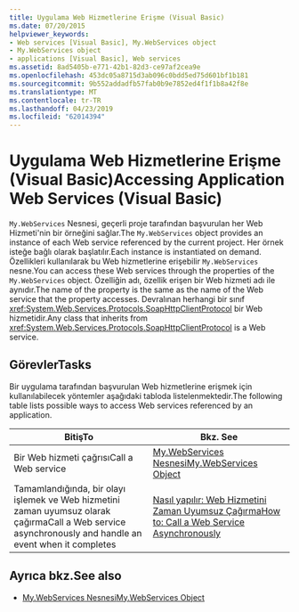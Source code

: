 ```yaml
---
title: Uygulama Web Hizmetlerine Erişme (Visual Basic)
ms.date: 07/20/2015
helpviewer_keywords:
- Web services [Visual Basic], My.WebServices object
- My.WebServices object
- applications [Visual Basic], Web services
ms.assetid: 8ad5405b-e771-42b1-82d3-ce97af2cea9e
ms.openlocfilehash: 453dc05a8715d3ab096c0bdd5ed75d601bf1b181
ms.sourcegitcommit: 9b552addadfb57fab0b9e7852ed4f1f1b8a42f8e
ms.translationtype: MT
ms.contentlocale: tr-TR
ms.lasthandoff: 04/23/2019
ms.locfileid: "62014394"
---
```

# <a name="accessing-application-web-services-visual-basic"></a><span data-ttu-id="5c4ea-102">Uygulama Web Hizmetlerine Erişme (Visual Basic)</span><span class="sxs-lookup"><span data-stu-id="5c4ea-102">Accessing Application Web Services (Visual Basic)</span></span>
<span data-ttu-id="5c4ea-103">`My.WebServices` Nesnesi, geçerli proje tarafından başvurulan her Web Hizmeti'nin bir örneğini sağlar.</span><span class="sxs-lookup"><span data-stu-id="5c4ea-103">The `My.WebServices` object provides an instance of each Web service referenced by the current project.</span></span> <span data-ttu-id="5c4ea-104">Her örnek isteğe bağlı olarak başlatılır.</span><span class="sxs-lookup"><span data-stu-id="5c4ea-104">Each instance is instantiated on demand.</span></span> <span data-ttu-id="5c4ea-105">Özellikleri kullanılarak bu Web hizmetlerine erişebilir `My.WebServices` nesne.</span><span class="sxs-lookup"><span data-stu-id="5c4ea-105">You can access these Web services through the properties of the `My.WebServices` object.</span></span> <span data-ttu-id="5c4ea-106">Özelliğin adı, özellik erişen bir Web hizmeti adı ile aynıdır.</span><span class="sxs-lookup"><span data-stu-id="5c4ea-106">The name of the property is the same as the name of the Web service that the property accesses.</span></span> <span data-ttu-id="5c4ea-107">Devralınan herhangi bir sınıf <xref:System.Web.Services.Protocols.SoapHttpClientProtocol> bir Web hizmetidir.</span><span class="sxs-lookup"><span data-stu-id="5c4ea-107">Any class that inherits from <xref:System.Web.Services.Protocols.SoapHttpClientProtocol> is a Web service.</span></span>  
  
## <a name="tasks"></a><span data-ttu-id="5c4ea-108">Görevler</span><span class="sxs-lookup"><span data-stu-id="5c4ea-108">Tasks</span></span>  
 <span data-ttu-id="5c4ea-109">Bir uygulama tarafından başvurulan Web hizmetlerine erişmek için kullanılabilecek yöntemler aşağıdaki tabloda listelenmektedir.</span><span class="sxs-lookup"><span data-stu-id="5c4ea-109">The following table lists possible ways to access Web services referenced by an application.</span></span>  
  
|<span data-ttu-id="5c4ea-110">Bitiş</span><span class="sxs-lookup"><span data-stu-id="5c4ea-110">To</span></span>|<span data-ttu-id="5c4ea-111">Bkz. </span><span class="sxs-lookup"><span data-stu-id="5c4ea-111">See</span></span>|  
|---|---|   
|<span data-ttu-id="5c4ea-112">Bir Web hizmeti çağrısı</span><span class="sxs-lookup"><span data-stu-id="5c4ea-112">Call a Web service</span></span>|[<span data-ttu-id="5c4ea-113">My.WebServices Nesnesi</span><span class="sxs-lookup"><span data-stu-id="5c4ea-113">My.WebServices Object</span></span>](../../../visual-basic/language-reference/objects/my-webservices-object.md)|  
|<span data-ttu-id="5c4ea-114">Tamamlandığında, bir olayı işlemek ve Web hizmetini zaman uyumsuz olarak çağırma</span><span class="sxs-lookup"><span data-stu-id="5c4ea-114">Call a Web service asynchronously and handle an event when it completes</span></span>|[<span data-ttu-id="5c4ea-115">Nasıl yapılır: Web Hizmetini Zaman Uyumsuz Çağırma</span><span class="sxs-lookup"><span data-stu-id="5c4ea-115">How to: Call a Web Service Asynchronously</span></span>](../../../visual-basic/developing-apps/programming/how-to-call-a-web-service-asynchronously.md)|  
  
## <a name="see-also"></a><span data-ttu-id="5c4ea-116">Ayrıca bkz.</span><span class="sxs-lookup"><span data-stu-id="5c4ea-116">See also</span></span>

- [<span data-ttu-id="5c4ea-117">My.WebServices Nesnesi</span><span class="sxs-lookup"><span data-stu-id="5c4ea-117">My.WebServices Object</span></span>](../../../visual-basic/language-reference/objects/my-webservices-object.md)
